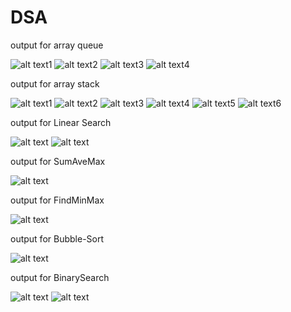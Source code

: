 # DSA

output for array queue

![alt text][img1]1
![alt text][img2]2
![alt text][img3]3
![alt text][img4]4


[img1]:https://github.com/mdash131/DSA/blob/master/arrayqueue/arrayqueue1.PNG
[img2]:https://github.com/mdash131/DSA/blob/master/arrayqueue/arrayqueue2.PNG
[img3]:https://github.com/mdash131/DSA/blob/master/arrayqueue/arrayqueue3.PNG
[img4]:https://github.com/mdash131/DSA/blob/master/arrayqueue/arrayqueue4.PNG


output for array stack

![alt text][img6]1
![alt text][img7]2
![alt text][img8]3
![alt text][img9]4
![alt text][img10]5
![alt text][img11]6


[img6]:https://github.com/mdash131/DSA/blob/master/arraystack/stack1.PNG
[img7]:https://github.com/mdash131/DSA/blob/master/arraystack/stack2.PNG
[img8]:https://github.com/mdash131/DSA/blob/master/arraystack/stack3.PNG
[img9]:https://github.com/mdash131/DSA/blob/master/arraystack/stack4.PNG
[img10]:https://github.com/mdash131/DSA/blob/master/arraystack/stack5.PNG
[img11]:https://github.com/mdash131/DSA/blob/master/arraystack/stack6.PNG


output for Linear Search

![alt text][img13]
![alt text][img14]

[img13]:https://github.com/mdash131/DSA/blob/master/linearsearch/LinearSearch1.PNG
[img14]:https://github.com/mdash131/DSA/blob/master/linearsearch/LinearSearch2.PNG


output for SumAveMax

![alt text][img15]

[img15]:https://github.com/mdash131/DSA/blob/master/sumavemax/SumAveMax.PNG



output for FindMinMax

![alt text][img12]

[img12]:https://github.com/mdash131/DSA/blob/master/findminmax/FindMinMax.PNG

output for Bubble-Sort

![alt text][img16]

[img16]:https://github.com/mdash131/DSA/blob/master/bubblesort/BubbleSort.PNG


output for BinarySearch

![alt text][img17]
![alt text][img18]

[img17]: https://github.com/mdash131/DSA/blob/master/binarysearch/randombinarysearch1.PNG
[img18]: https://github.com/mdash131/DSA/blob/master/binarysearch/randombinarysearch2.PNG





























